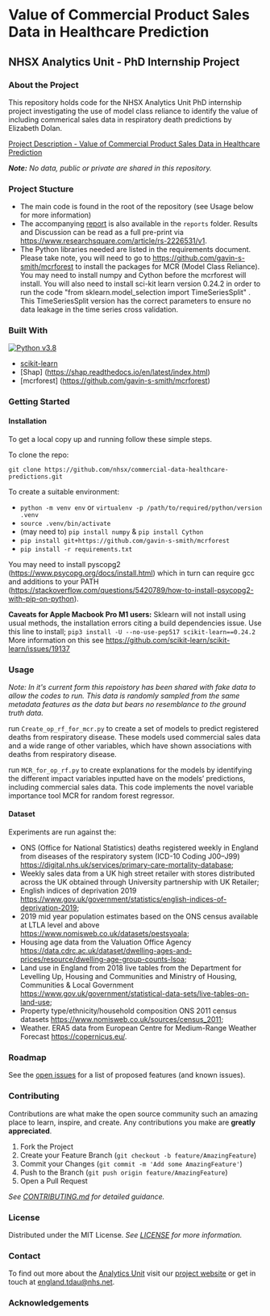 # Value of Commercial Product Sales Data in Healthcare Prediction
## NHSX Analytics Unit - PhD Internship Project

### About the Project

This repository holds code for the NHSX Analytics Unit PhD internship project investigating the use of model class reliance to identify the value of including commerical sales data in respiratory death predictions by Elizabeth Dolan. <!-- state the work fits into your wider PhD thesis -->

[Project Description - Value of Commercial Product Sales Data in Healthcare Prediction](https://nhsx.github.io/nhsx-internship-projects/commercial-data-healthcare-predictions/)

_**Note:** No data, public or private are shared in this repository._

### Project Stucture

- The main code is found in the root of the repository (see Usage below for more information)
- The accompanying [report](./report/NHSX%20Report_ValueofCommercialProductSalesDatainHealthcarePrediction_V2.pdf) is also available in the `reports` folder.  Results and Discussion can be read as a full pre-print via https://www.researchsquare.com/article/rs-2226531/v1.
- The Python libraries needed are listed in the requirements document. Please take note, you will need to go to https://github.com/gavin-s-smith/mcrforest to install the packages for MCR (Model Class Reliance).  You may need to install numpy and Cython before the mcrforest will install.  You will also need to install sci-kit learn version 0.24.2 in order to run the code "from sklearn.model_selection import TimeSeriesSplit" .  This TimeSeriesSplit version has the correct parameters to ensure no data leakage in the time series cross validation.   

### Built With

[![Python v3.8](https://img.shields.io/badge/python-v3.8-blue.svg)](https://www.python.org/downloads/release/python-380/)
- [scikit-learn](https://scikit-learn.org/stable/)
- [Shap] (https://shap.readthedocs.io/en/latest/index.html)
- [mcrforest] (https://github.com/gavin-s-smith/mcrforest)
### Getting Started

#### Installation

To get a local copy up and running follow these simple steps.

To clone the repo:

`git clone https://github.com/nhsx/commercial-data-healthcare-predictions.git`

To create a suitable environment:
- ```python -m venv env``` or ```virtualenv -p /path/to/required/python/version .venv```
- `source .venv/bin/activate`
- (may need to) `pip install numpy` & `pip install Cython`
- `pip install git+https://github.com/gavin-s-smith/mcrforest`
- `pip install -r requirements.txt`

You may need to install pyscopg2 (https://www.psycopg.org/docs/install.html) which in turn can require gcc and additions to your PATH (https://stackoverflow.com/questions/5420789/how-to-install-psycopg2-with-pip-on-python).  

**Caveats for Apple Macbook Pro M1 users:**
Sklearn will not install using usual methods, the installation errors citing a build dependencies issue.
Use this line to install; `pip3 install -U --no-use-pep517 scikit-learn==0.24.2`
More information on this see https://github.com/scikit-learn/scikit-learn/issues/19137

### Usage

*Note: In it's current form this repoistory has been shared with fake data to allow the codes to run.  This data is randomly sampled from the same metadata features as the data but bears no resemblance to the ground truth data.*

run `Create_op_rf_for_mcr.py` to create a set of models to predict registered deaths from respiratory disease.  These models used commercial sales data and a wide range of other variables, which have shown associations with deaths from respiratory disease.

run `MCR_for_op_rf.py` to create explanations for the models by identifying the different impact variables inputted have on the models’ predictions, including commercial sales data.  This code implements the novel variable importance tool MCR for random forest regressor.

#### Dataset

Experiments are run against the: 
- ONS (Office for National Statistics) deaths registered weekly in England from diseases of the respiratory system (ICD-10 Coding J00–J99) https://digital.nhs.uk/services/primary-care-mortality-database;
- Weekly sales data from a UK high street retailer with stores distributed across the UK obtained through University partnership with UK Retailer;
- English indices of deprivation 2019 https://www.gov.uk/government/statistics/english-indices-of-deprivation-2019;
- 2019 mid year population estimates based on the ONS census available at LTLA level and above https://www.nomisweb.co.uk/datasets/pestsyoala;
- Housing age data from the Valuation Office Agency https://data.cdrc.ac.uk/dataset/dwelling-ages-and-prices/resource/dwelling-age-group-counts-lsoa;
- Land use in England from 2018 live tables from the Department for Levelling Up, Housing and Communities and Ministry of Housing, Communities & Local Government https://www.gov.uk/government/statistical-data-sets/live-tables-on-land-use;
- Property type/ethnicity/household composition ONS 2011 census datasets https://www.nomisweb.co.uk/sources/census_2011;
- Weather. ERA5 data from European Centre for Medium-Range Weather Forecast https://copernicus.eu/.  
### Roadmap

See the [open issues](https://github.com/nhsx/commercial-data-healthcare-predictions/issues) for a list of proposed features (and known issues).  <!-- Add any known issues --> 

### Contributing

Contributions are what make the open source community such an amazing place to learn, inspire, and create. Any contributions you make are **greatly appreciated**.

1. Fork the Project
2. Create your Feature Branch (`git checkout -b feature/AmazingFeature`)
3. Commit your Changes (`git commit -m 'Add some AmazingFeature'`)
4. Push to the Branch (`git push origin feature/AmazingFeature`)
5. Open a Pull Request

_See [CONTRIBUTING.md](./CONTRIBUTING.md) for detailed guidance._

### License

Distributed under the MIT License. _See [LICENSE](./LICENSE) for more information._

### Contact

To find out more about the [Analytics Unit](https://www.nhsx.nhs.uk/key-tools-and-info/nhsx-analytics-unit/) visit our [project website](https://nhsx.github.io/AnalyticsUnit/projects.html) or get in touch at [england.tdau@nhs.net](mailto:england.tdau@nhs.net).

<!-- feel free to add other contacts here -->

### Acknowledgements

<!-- please acknowldege the data team here and the wider project -->
